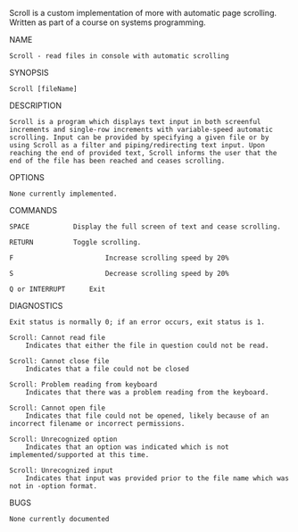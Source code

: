 Scroll is a custom implementation of more with automatic page scrolling. Written as part of a course on systems programming.

NAME  
	
    Scroll - read files in console with automatic scrolling

SYNOPSIS  
	
    Scroll [fileName]

DESCRIPTION  
	
    Scroll is a program which displays text input in both screenful increments and single-row increments with variable-speed automatic scrolling. Input can be provided by specifying a given file or by using Scroll as a filter and piping/redirecting text input. Upon reaching the end of provided text, Scroll informs the user that the end of the file has been reached and ceases scrolling.

OPTIONS  
	
    None currently implemented.

COMMANDS 

    SPACE			Display the full screen of text and cease scrolling.

    RETURN			Toggle scrolling.

    F                       Increase scrolling speed by 20%

    S                       Decrease scrolling speed by 20%
	
    Q or INTERRUPT		Exit
	
DIAGNOSTICS  
	
    Exit status is normally 0; if an error occurs, exit status is 1.  

	Scroll: Cannot read file  
		Indicates that either the file in question could not be read.
	
	Scroll: Cannot close file  
		Indicates that a file could not be closed

	Scroll: Problem reading from keyboard  
		Indicates that there was a problem reading from the keyboard.
	
	Scroll: Cannot open file  
		Indicates that file could not be opened, likely because of an incorrect filename or incorrect permissions.  

	Scroll: Unrecognized option  
		Indicates that an option was indicated which is not implemented/supported at this time.  

	Scroll: Unrecognized input  
		Indicates that input was provided prior to the file name which was not in -option format.  

BUGS  
	
    None currently documented
